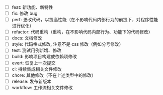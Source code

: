 -   [ ] feat: 新功能、新特性
-   [ ] fix: 修改 bug
-   [ ] perf: 更改代码，以提高性能（在不影响代码内部行为的前提下，对程序性能进行优化）
-   [ ] refactor: 代码重构（重构，在不影响代码内部行为、功能下的代码修改）
-   [ ] docs: 文档修改
-   [ ] style: 代码格式修改, 注意不是 css 修改（例如分号修改）
-   [ ] test: 测试用例新增、修改
-   [ ] build: 影响项目构建或依赖项修改
-   [ ] evert: 恢复上一次提交
-   [ ] ci: 持续集成相关文件修改
-   [ ] chore: 其他修改（不在上述类型中的修改）
-   [ ] release: 发布新版本
-   [ ] workflow: 工作流相关文件修改
